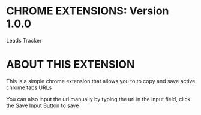 
# CHROME EXTENSIONS: Version 1.0.0

Leads Tracker

# ABOUT THIS EXTENSION

This is a simple chrome extension that allows you to to copy and save active chrome tabs URLs

You can also input the url manually by typing the url in the input field, click the Save Input Button to save
